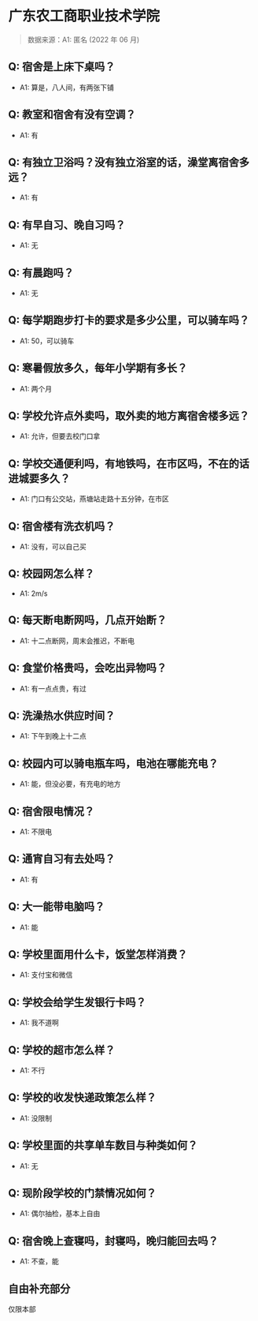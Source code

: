 # 广东农工商职业技术学院

> 数据来源：A1: 匿名 (2022 年 06 月)

## Q: 宿舍是上床下桌吗？

- A1: 算是，八人间，有两张下铺

## Q: 教室和宿舍有没有空调？

- A1: 有

## Q: 有独立卫浴吗？没有独立浴室的话，澡堂离宿舍多远？

- A1: 有

## Q: 有早自习、晚自习吗？

- A1: 无

## Q: 有晨跑吗？

- A1: 无

## Q: 每学期跑步打卡的要求是多少公里，可以骑车吗？

- A1: 50，可以骑车

## Q: 寒暑假放多久，每年小学期有多长？

- A1: 两个月

## Q: 学校允许点外卖吗，取外卖的地方离宿舍楼多远？

- A1: 允许，但要去校门口拿

## Q: 学校交通便利吗，有地铁吗，在市区吗，不在的话进城要多久？

- A1: 门口有公交站，燕塘站走路十五分钟，在市区

## Q: 宿舍楼有洗衣机吗？

- A1: 没有，可以自己买

## Q: 校园网怎么样？

- A1: 2m/s

## Q: 每天断电断网吗，几点开始断？

- A1: 十二点断网，周末会推迟，不断电

## Q: 食堂价格贵吗，会吃出异物吗？

- A1: 有一点点贵，有过

## Q: 洗澡热水供应时间？

- A1: 下午到晚上十二点

## Q: 校园内可以骑电瓶车吗，电池在哪能充电？

- A1: 能，但没必要，有充电的地方

## Q: 宿舍限电情况？

- A1: 不限电

## Q: 通宵自习有去处吗？

- A1: 有

## Q: 大一能带电脑吗？

- A1: 能

## Q: 学校里面用什么卡，饭堂怎样消费？

- A1: 支付宝和微信

## Q: 学校会给学生发银行卡吗？

- A1: 我不道啊

## Q: 学校的超市怎么样？

- A1: 不行

## Q: 学校的收发快递政策怎么样？

- A1: 没限制

## Q: 学校里面的共享单车数目与种类如何？

- A1: 无

## Q: 现阶段学校的门禁情况如何？

- A1: 偶尔抽检，基本上自由

## Q: 宿舍晚上查寝吗，封寝吗，晚归能回去吗？

- A1: 不查，能

## 自由补充部分

仅限本部